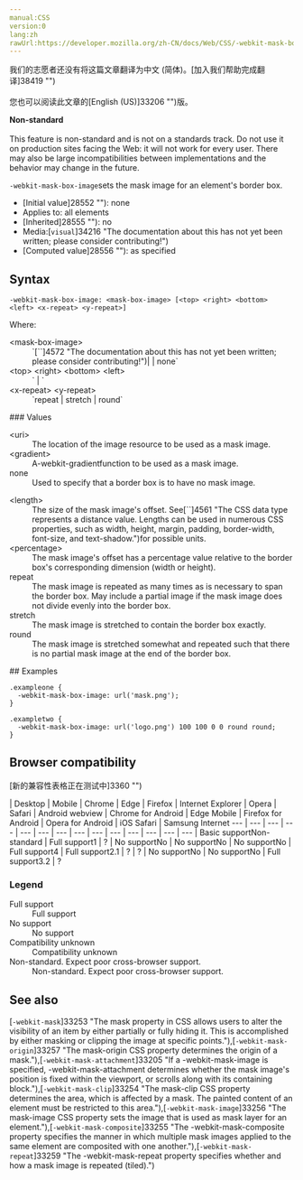 ```yaml
---
manual:CSS
version:0
lang:zh
rawUrl:https://developer.mozilla.org/zh-CN/docs/Web/CSS/-webkit-mask-box-image
---
```




<bdi>我们的志愿者还没有将这篇文章翻译为<bdi>中文 (简体)</bdi>。[加入我们帮助完成翻译]38419 "")<br></br>您也可以阅读此文章的[English (US)]33206 "")版。</bdi>






**Non-standard**<br></br>This feature is non-standard and is not on a standards track. Do not use it on production sites facing the Web: it will not work for every user. There may also be large incompatibilities between implementations and the behavior may change in the future.





`-webkit-mask-box-image`sets the mask image for an element&#39;s border box.


* [Initial value]28552 ""): none
* Applies to: all elements
* [Inherited]28555 ""): no
* Media:[`visual`]34216 "The documentation about this has not yet been written; please consider contributing!")
* [Computed value]28556 ""): as specified

## Syntax<a name="Syntax"></a>

```
-webkit-mask-box-image: <mask-box-image> [<top> <right> <bottom> <left> <x-repeat> <y-repeat>]
```


Where:

<dl><dt id=''>&lt;mask-box-image&gt;</dt><dd>`[`<uri>`]4572 "The documentation about this has not yet been written; please consider contributing!")| <gradient> | none`</dd><dt id=''>&lt;top&gt; &lt;right&gt; &lt;bottom&gt; &lt;left&gt;</dt><dd>`<length> | <percentage>`</dd><dt id=''>&lt;x-repeat&gt; &lt;y-repeat&gt;</dt><dd>`repeat | stretch | round`</dd></dl>
### Values<a name="Values"></a>
<dl><dt id=''>&lt;uri&gt;</dt><dd>The location of the image resource to be used as a mask image.</dd><dt id=''>&lt;gradient&gt;</dt><dd>A-webkit-gradientfunction to be used as a mask image.</dd><dt id=''>none</dt><dd>Used to specify that a border box is to have no mask image.</dd></dl><dl><dt id=''>&lt;length&gt;</dt><dd>The size of the mask image&#39;s offset. See[`<length>`]4561 "The <length> CSS data type represents a distance value. Lengths can be used in numerous CSS properties, such as width, height, margin, padding, border-width, font-size, and text-shadow.")for possible units.</dd><dt id=''>&lt;percentage&gt;</dt><dd>The mask image&#39;s offset has a percentage value relative to the border box&#39;s corresponding dimension (width or height).</dd><dt id=''>repeat</dt><dd>The mask image is repeated as many times as is necessary to span the border box. May include a partial image if the mask image does not divide evenly into the border box.</dd><dt id=''>stretch</dt><dd>The mask image is stretched to contain the border box exactly.</dd><dt id=''>round</dt><dd>The mask image is stretched somewhat and repeated such that there is no partial mask image at the end of the border box.</dd></dl>
## Examples<a name="Examples"></a>

```
.exampleone {
  -webkit-mask-box-image: url('mask.png');
}

.exampletwo {
  -webkit-mask-box-image: url('logo.png') 100 100 0 0 round round;
}
```

## Browser compatibility<a name="Browser_Compatibility"></a>
[新的兼容性表格正在测试中<i></i>]3360 "")

 | <abbr>Desktop<i></i></abbr> | <abbr>Mobile<i></i></abbr> 
 | <abbr>Chrome<i></i></abbr> | <abbr>Edge<i></i></abbr> | <abbr>Firefox<i></i></abbr> | <abbr>Internet Explorer<i></i></abbr> | <abbr>Opera<i></i></abbr> | <abbr>Safari<i></i></abbr> | <abbr>Android webview<i></i></abbr> | <abbr>Chrome for Android<i></i></abbr> | <abbr>Edge Mobile<i></i></abbr> | <abbr>Firefox for Android<i></i></abbr> | <abbr>Opera for Android<i></i></abbr> | <abbr>iOS Safari<i></i></abbr> | <abbr>Samsung Internet<i></i></abbr> 
 ---  |  ---  |  ---  |  ---  |  ---  |  ---  |  ---  |  ---  |  ---  |  ---  |  ---  |  ---  |  ---  |  ---  | 
Basic support<abbr>Non-standard<i></i></abbr> | <abbr>Full support</abbr>1 | <abbr>?</abbr> | <abbr>No support</abbr>No | <abbr>No support</abbr>No | <abbr>No support</abbr>No | <abbr>Full support</abbr>4 | <abbr>Full support</abbr>2.1 | <abbr>?</abbr> | <abbr>?</abbr> | <abbr>No support</abbr>No | <abbr>No support</abbr>No | <abbr>Full support</abbr>3.2 | <abbr>?</abbr> 


### Legend<a name="Legend"></a>
<dl><dt id=''><abbr>Full support</abbr></dt><dd>Full support</dd><dt id=''><abbr>No support</abbr></dt><dd>No support</dd><dt id=''><abbr>Compatibility unknown</abbr></dt><dd>Compatibility unknown</dd><dt id=''><abbr>Non-standard. Expect poor cross-browser support.<i></i></abbr></dt><dd>Non-standard. Expect poor cross-browser support.</dd></dl>

## See also<a name="See_also"></a>


[`-webkit-mask`]33253 "The mask property in CSS allows users to alter the visibility of an item by either partially or fully hiding it. This is accomplished by either masking or clipping the image at specific points."),[`-webkit-mask-origin`]33257 "The mask-origin CSS property determines the origin of a mask."),[`-webkit-mask-attachment`]33205 "If a -webkit-mask-image is specified, -webkit-mask-attachment determines whether the mask image's position is fixed within the viewport, or scrolls along with its containing block."),[`-webkit-mask-clip`]33254 "The mask-clip CSS property determines the area, which is affected by a mask. The painted content of an element must be restricted to this area."),[`-webkit-mask-image`]33256 "The mask-image CSS property sets the image that is used as mask layer for an element."),[`-webkit-mask-composite`]33255 "The -webkit-mask-composite property specifies the manner in which multiple mask images applied to the same element are composited with one another."),[`-webkit-mask-repeat`]33259 "The -webkit-mask-repeat property specifies whether and how a mask image is repeated (tiled).")




